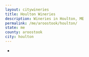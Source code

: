 ```yaml
---
layout: citywineries
title: Houlton Wineries
description: Wineries in Houlton, ME
permalink: /me/aroostook/houlton/
state: me
county: aroostook
city: houlton
---
```

-
